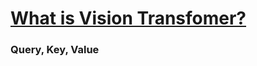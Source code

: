 # [What is Vision Transfomer?](https://www.youtube.com/watch?v=mMa2PmYJlCo&t=11s)

### Query, Key, Value

